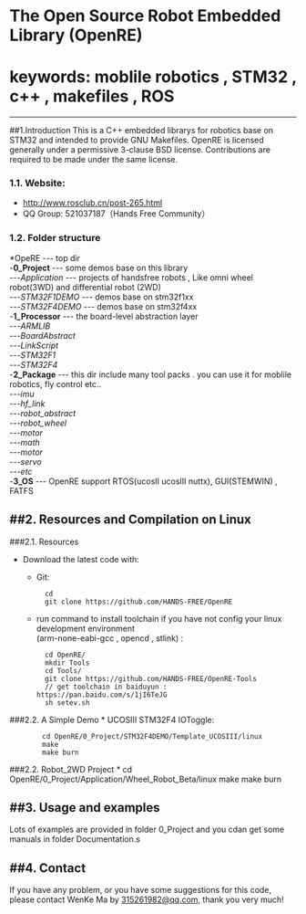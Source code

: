 # The Open Source Robot Embedded Library (OpenRE)  
# keywords: moblile robotics , STM32 , c++ , makefiles , ROS 
------------------------------------------------------------------------------
##1.Introduction
This is a C++ embedded librarys for robotics base on STM32 and intended to provide GNU Makefiles.
OpenRE is licensed generally under a permissive 3-clause BSD license. Contributions are required to be made under the same license.

### 1.1. Website: 
- http://www.rosclub.cn/post-265.html
- QQ Group: 521037187（Hands Free Community）

### 1.2. Folder structure
*OpeRE --- top dir  
-**0_Project** --- some demos base on this library  
---*Application*  --- projects of handsfree robots , Like omni wheel robot(3WD) and differential robot  (2WD)   
---*STM32F1DEMO*  --- demos base on stm32f1xx   
---*STM32F4DEMO*  --- demos base on stm32f4xx     
-**1_Processor**  --- the board-level abstraction layer   
---*ARMLIB*     
---*BoardAbstract*  
---*LinkScript*     
---*STM32F1*     
---*STM32F4*    
-**2_Package**  --- this dir include many tool packs . you can use it for moblile robotics, fly control etc..    
---*imu*    
---*hf_link*    
---*robot_abstract*  
---*robot_wheel*    
---*motor*  
---*math*   
---*motor*  
---*servo*  
---*etc*    
-**3_OS** --- OpenRE support RTOS(ucosII ucosIII nuttx), GUI(STEMWIN) , FATFS   

##2. Resources and Compilation on Linux 
------------------------------------------------------------------------------
###2.1. Resources   
  * Download the latest code with:      
    * Git:  
    
            cd      
            git clone https://github.com/HANDS-FREE/OpenRE
            
    * run command to install toolchain if you have not config your linux development environment    
      (arm-none-eabi-gcc , opencd , stlink)  : 
        
            cd OpenRE/ 
            mkdir Tools
            cd Tools/   
            git clone https://github.com/HANDS-FREE/OpenRE-Tools
            // get toolchain in baiduyun :   https://pan.baidu.com/s/1jI6TeJG
            sh setev.sh 
            
###2.2. A Simple Demo 
    * UCOSIII STM32F4 IOToggle:    
            
            cd OpenRE/0_Project/STM32F4DEMO/Template_UCOSIII/linux  
            make    
            make burn   

###2.2. Robot_2WD Project
    * 
            cd OpenRE/0_Project/Application/Wheel_Robot_Beta/linux
            make
            make burn

##3. Usage and examples
------------------------------------------------------------------------------
 Lots of examples are provided in folder 0_Project and you cdan get some manuals in folder Documentation.s
            
##4. Contact    
------------------------------------------------------------------------------
If you have any problem, or you have some suggestions for this code, please contact WenKe Ma by 315261982@qq.com, thank you very much!  
